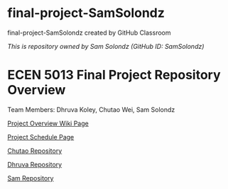 # final-project-SamSolondz
final-project-SamSolondz created by GitHub Classroom

*This is repository owned by Sam Solondz (GitHub ID: SamSolondz)*

# ECEN 5013 Final Project Repository Overview
Team Members: Dhruva Koley, Chutao Wei, Sam Solondz

[Project Overview Wiki Page](https://github.com/cu-ecen-5013/final-project-chwe3468/wiki/Project-Overview-Wiki)

[Project Schedule Page](https://github.com/cu-ecen-5013/final-project-chwe3468/wiki/Schedule)

[Chutao Repository](https://github.com/cu-ecen-5013/final-project-chwe3468)

[Dhruva Repository](https://github.com/cu-ecen-5013/final-project-D-KG5)

[Sam Repository](https://github.com/cu-ecen-5013/final-project-SamSolondz)
